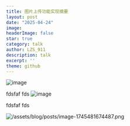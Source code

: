 ```yaml
---
title: 图片上传功能实现摘要
layout: post
date: "2025-04-24"
image:
headerImage: false
star: true
category: talk
author: LZS_911
description: talk
excerpt: ''
theme: github  
---
```


![image](/assets/blog/posts/image-1745479236753.png)

fdsfaf
fds
![image](/assets/blog/posts/image-1745479389015.png)


fdsfaf
fds

![/assets/blog/posts/image-1745481674487.png](blob:http://localhost:4545/5c1957a4-b78e-4221-abb2-50bdd65d652c)
